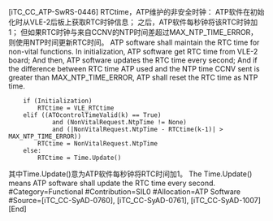 ﻿
[iTC_CC_ATP-SwRS-0446]
RTCtime，ATP维护的非安全时钟：
ATP软件在初始化时从VLE-2后板上获取RTC时钟信息；
之后，ATP软件每秒钟将该RTC时钟加1；
但如果RTC时钟与来自CCNV的NTP时间差超过MAX_NTP_TIME_ERROR，则使用NTP时间更新RTC时间。
ATP software shall maintain the RTC time for non-vital functions.
In initialization, ATP software get RTC time from VLE-2 board;
And then, ATP software updates the RTC time every second;
And if the difference between RTC time ATP used and the NTP time CCNV sent is greater than MAX_NTP_TIME_ERROR, ATP shall reset the RTC time as NTP time.
```
	if (Initialization)
	    RTCtime = VLE_RTCtime
	elif ((ATOcontrolTimeValid(k) == True)
	        and (NonVitalRequest.NtpTime != None)
	        and (|NonVitalRequest.NtpTime - RTCtime(k-1)| > MAX_NTP_TIME_ERROR))
	    RTCtime = NonVitalRequest.NtpTime
	else:
	    RTCtime = Time.Update()
```
其中Time.Update()意为ATP软件每秒钟将RTC时间加1。
The Time.Update() means ATP software shall update the RTC time every second.
\#Category=Functional
\#Contribution=SIL0
\#Allocation=ATP Software
\#Source=[iTC_CC-SyAD-0760], [iTC_CC-SyAD-0761], [iTC_CC-SyAD-1007]
[End]
